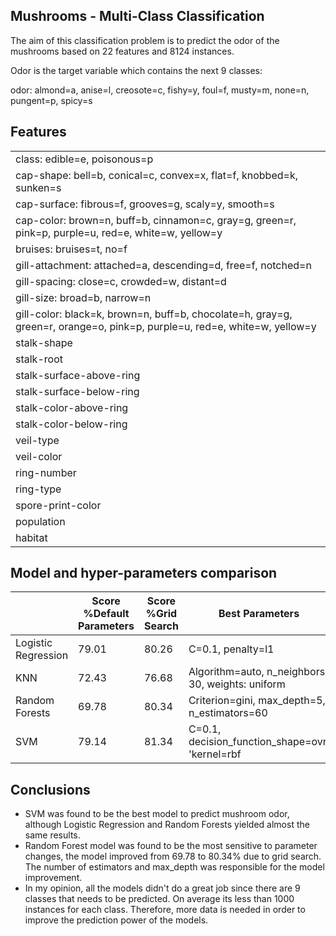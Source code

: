 ## Mushrooms - Multi-Class Classification

The aim of this classification problem is to predict the odor of the mushrooms based on 22 features and 8124 instances.

Odor is the target variable which contains the next 9 classes:

odor: almond=a, anise=l, creosote=c, fishy=y, foul=f, musty=m, none=n, pungent=p, spicy=s

## Features

| |
| --- |
| class: edible=e, poisonous=p |
| cap-shape: bell=b, conical=c, convex=x, flat=f, knobbed=k, sunken=s |
| cap-surface: fibrous=f, grooves=g, scaly=y, smooth=s |
| cap-color: brown=n, buff=b, cinnamon=c, gray=g, green=r, pink=p, purple=u, red=e, white=w, yellow=y |
| bruises: bruises=t, no=f |
| gill-attachment: attached=a, descending=d, free=f, notched=n |
| gill-spacing: close=c, crowded=w, distant=d |
| gill-size: broad=b, narrow=n |
| gill-color: black=k, brown=n, buff=b, chocolate=h, gray=g, green=r, orange=o, pink=p, purple=u, red=e, white=w, yellow=y |
| stalk-shape |
| stalk-root |
| stalk-surface-above-ring |
| stalk-surface-below-ring |
| stalk-color-above-ring |
| stalk-color-below-ring |
| veil-type |
| veil-color |
| ring-number |
| ring-type |
| spore-print-color |
| population |
| habitat |

## Model and hyper-parameters comparison

|   | Score %Default Parameters | Score %Grid Search | Best Parameters |
| --- | --- | --- | --- |
| ﻿Logistic Regression | ﻿79.01 | ﻿80.26 | ﻿C=0.1, penalty=l1 |
| ﻿KNN | ﻿72.43 | 76.68 | ﻿﻿Algorithm=auto, n\_neighbors: 30, weights: uniform |
| ﻿Random Forests | ﻿69.78 | ﻿80.34 | ﻿Criterion=gini, max\_depth=5, n\_estimators=60 |
| ﻿SVM | ﻿79.14 | 81.34 | C=0.1, decision\_function\_shape=ovr, &#39;kernel=rbf |

## Conclusions

- SVM was found to be the best model to predict mushroom odor, although Logistic Regression and Random Forests yielded almost the same results.
- Random Forest model was found to be the most sensitive to parameter changes, the model improved from 69.78 to 80.34% due to grid search. The number of estimators and max\_depth was responsible for the model improvement.
- In my opinion, all the models didn&#39;t do a great job since there are 9 classes that needs to be predicted. On average its less than 1000 instances for each class. Therefore, more data is needed in order to improve the prediction power of the models.
